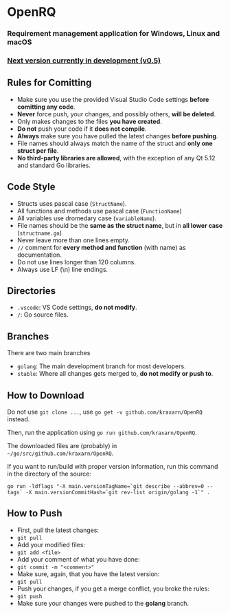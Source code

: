# OpenRQ
### Requirement management application for Windows, Linux and macOS
### [Next version currently in development (v0.5)](https://github.com/kraxarn/OpenRQ/projects/6)

## Rules for Comitting
* Make sure you use the provided Visual Studio Code settings **before comitting any code**.
* **Never** force push, your changes, and possibly others, **will be deleted**.
* Only makes changes to the files **you have created**.
* **Do not** push your code if it **does not compile**.
* **Always** make sure you have pulled the latest changes **before pushing**.
* File names should always match the name of the struct and **only one struct per file**.
* **No third-party libraries are allowed**, with the exception of any Qt 5.12 and standard Go libraries.

## Code Style
* Structs uses pascal case (`StructName`).
* All functions and methods use pascal case (`FunctionName`)
* All variables use dromedary case (`variableName`).
* File names should be the **same as the struct name**, but in **all lower case** (`structname.go`)
* Never leave more than one lines empty.
* `//` comment for **every method and function** (with name) as documentation.
* Do not use lines longer than 120 columns.
* Always use LF (\n) line endings.

## Directories
* `.vscode`: VS Code settings, **do not modify**.
* `/`: Go source files.

## Branches
There are two main branches
* `golang`: The main development branch for most developers.
* `stable`: Where all changes gets merged to, **do not modify or push to**.

## How to Download
Do not use `git clone ...`, use `go get -v github.com/kraxarn/OpenRQ` instead.

Then, run the application using `go run github.com/kraxarn/OpenRQ`.

The downloaded files are (probably) in `~/go/src/github.com/kraxarn/OpenRQ`.

If you want to run/build with proper version information, run this command in the directory of the source:
```
go run -ldflags "-X main.versionTagName=`git describe --abbrev=0 --tags` -X main.versionCommitHash=`git rev-list origin/golang -1`" .
```

## How to Push
* First, pull the latest changes:
* `git pull`
* Add your modified files:
* `git add <file>`
* Add your comment of what you have done:
* `git commit -m "<comment>"`
* Make sure, again, that you have the latest version:
* `git pull`
* Push your changes, if you get a merge conflict, you broke the rules:
* `git push`
* Make sure your changes were pushed to the **golang** branch.